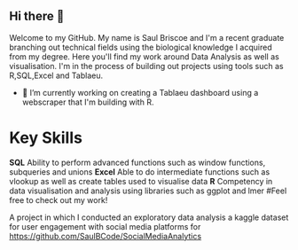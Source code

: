 ## Hi there 👋

Welcome to my GitHub. My name is Saul Briscoe and I'm a recent graduate branching out technical fields using the biological knowledge I acquired from my degree. Here you'll find my work around Data Analysis as well as visualisation. I'm in the process of building out projects using tools such as R,SQL,Excel and Tablaeu. 

- 🔭 I’m currently working on creating a Tablaeu dashboard using a webscraper that I'm building with R.

# Key Skills 

****SQL****
Ability to perform advanced functions such as window functions, subqueries and unions
****Excel****
Able to do intermediate functions such as vlookup as well as create tables used to visualise data
****R****
Competency in data visualisation and analysis using libraries such as ggplot and lmer
#Feel free to check out my work!

A project in which I conducted an exploratory data analysis a kaggle dataset for user engagement with social media platforms for https://github.com/SaulBCode/SocialMediaAnalytics





<!--
**SaulBCode/SaulBCode** is a ✨ _special_ ✨ repository because its `README.md` (this file) appears on your GitHub profile.

Here are some ideas to get you started:

- 🔭 I’m currently working on ...
- 🌱 I’m currently learning ...
- 👯 I’m looking to collaborate on ...
- 🤔 I’m looking for help with ...
- 💬 Ask me about ...
- 📫 How to reach me: ...
- 😄 Pronouns: ...
- ⚡ Fun fact: ...
-->
